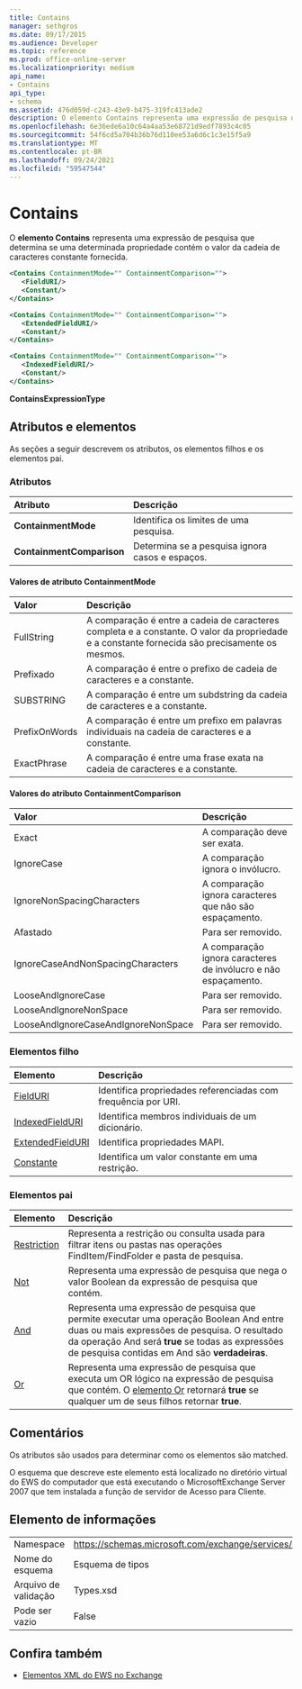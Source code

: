 ```yaml
---
title: Contains
manager: sethgros
ms.date: 09/17/2015
ms.audience: Developer
ms.topic: reference
ms.prod: office-online-server
ms.localizationpriority: medium
api_name:
- Contains
api_type:
- schema
ms.assetid: 476d059d-c243-43e9-b475-319fc413ade2
description: O elemento Contains representa uma expressão de pesquisa que determina se uma determinada propriedade contém o valor da cadeia de caracteres constante fornecida.
ms.openlocfilehash: 6e36ede6a10c64a4aa53e68721d9edf7893c4c05
ms.sourcegitcommit: 54f6cd5a704b36b76d110ee53a6d6c1c3e15f5a9
ms.translationtype: MT
ms.contentlocale: pt-BR
ms.lasthandoff: 09/24/2021
ms.locfileid: "59547544"
---
```

# <a name="contains"></a>Contains

O **elemento Contains** representa uma expressão de pesquisa que determina se uma determinada propriedade contém o valor da cadeia de caracteres constante fornecida. 
  
```xml
<Contains ContainmentMode="" ContainmentComparison="">
   <FieldURI/>
   <Constant/>
</Contains>
```

```xml
<Contains ContainmentMode="" ContainmentComparison="">
   <ExtendedFieldURI/>
   <Constant/>
</Contains>
```

```xml
<Contains ContainmentMode="" ContainmentComparison="">
   <IndexedFieldURI/>
   <Constant/>
</Contains>
```


**ContainsExpressionType**

## <a name="attributes-and-elements"></a>Atributos e elementos

As seções a seguir descrevem os atributos, os elementos filhos e os elementos pai.
  
### <a name="attributes"></a>Atributos

|**Atributo**|**Descrição**|
|:-----|:-----|
|**ContainmentMode** <br/> |Identifica os limites de uma pesquisa.  <br/> |
|**ContainmentComparison** <br/> |Determina se a pesquisa ignora casos e espaços.  <br/> |
   
#### <a name="containmentmode-attribute-values"></a>Valores de atributo ContainmentMode

|**Valor**|**Descrição**|
|:-----|:-----|
|FullString  <br/> |A comparação é entre a cadeia de caracteres completa e a constante. O valor da propriedade e a constante fornecida são precisamente os mesmos.  <br/> |
|Prefixado  <br/> |A comparação é entre o prefixo de cadeia de caracteres e a constante.  <br/> |
|SUBSTRING  <br/> |A comparação é entre um subdstring da cadeia de caracteres e a constante.  <br/> |
|PrefixOnWords  <br/> |A comparação é entre um prefixo em palavras individuais na cadeia de caracteres e a constante.  <br/> |
|ExactPhrase  <br/> |A comparação é entre uma frase exata na cadeia de caracteres e a constante.  <br/> |
   
#### <a name="containmentcomparison-attribute-values"></a>Valores do atributo ContainmentComparison

|**Valor**|**Descrição**|
|:-----|:-----|
|Exact  <br/> |A comparação deve ser exata.  <br/> |
|IgnoreCase  <br/> |A comparação ignora o invólucro.  <br/> |
|IgnoreNonSpacingCharacters  <br/> |A comparação ignora caracteres que não são espaçamento.  <br/> |
|Afastado  <br/> |Para ser removido.  <br/> |
|IgnoreCaseAndNonSpacingCharacters  <br/> |A comparação ignora caracteres de invólucro e não espaçamento.  <br/> |
|LooseAndIgnoreCase  <br/> |Para ser removido.  <br/> |
|LooseAndIgnoreNonSpace  <br/> |Para ser removido.  <br/> |
|LooseAndIgnoreCaseAndIgnoreNonSpace  <br/> |Para ser removido.  <br/> |
   
### <a name="child-elements"></a>Elementos filho

|**Elemento**|**Descrição**|
|:-----|:-----|
|[FieldURI](fielduri.md) <br/> |Identifica propriedades referenciadas com frequência por URI.  <br/> |
|[IndexedFieldURI](indexedfielduri.md) <br/> |Identifica membros individuais de um dicionário.  <br/> |
|[ExtendedFieldURI](extendedfielduri.md) <br/> |Identifica propriedades MAPI.  <br/> |
|[Constante](constant.md) <br/> |Identifica um valor constante em uma restrição.  <br/> |
   
### <a name="parent-elements"></a>Elementos pai

|**Elemento**|**Descrição**|
|:-----|:-----|
|[Restriction](restriction.md) <br/> |Representa a restrição ou consulta usada para filtrar itens ou pastas nas operações FindItem/FindFolder e pasta de pesquisa.  <br/> |
|[Not](not.md) <br/> |Representa uma expressão de pesquisa que nega o valor Boolean da expressão de pesquisa que contém.  <br/> |
|[And](and.md) <br/> |Representa uma expressão de pesquisa que permite executar uma operação Boolean And entre duas ou mais expressões de pesquisa. O resultado da operação And será **true** se todas as expressões de pesquisa contidas em And são **verdadeiras**.  <br/> |
|[Or](or.md) <br/> |Representa uma expressão de pesquisa que executa um OR lógico na expressão de pesquisa que contém. O [elemento Or](or.md) retornará **true** se qualquer um de seus filhos retornar **true**.  <br/> |
   
## <a name="remarks"></a>Comentários

Os atributos são usados para determinar como os elementos são matched.
  
O esquema que descreve este elemento está localizado no diretório virtual do EWS do computador que está executando o MicrosoftExchange Server 2007 que tem instalada a função de servidor de Acesso para Cliente.
  
## <a name="element-information"></a>Elemento de informações

|||
|:-----|:-----|
|Namespace  <br/> |https://schemas.microsoft.com/exchange/services/2006/types  <br/> |
|Nome do esquema  <br/> |Esquema de tipos  <br/> |
|Arquivo de validação  <br/> |Types.xsd  <br/> |
|Pode ser vazio  <br/> |False  <br/> |
   
## <a name="see-also"></a>Confira também

- [Elementos XML do EWS no Exchange](ews-xml-elements-in-exchange.md)

